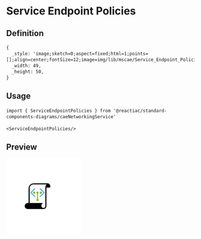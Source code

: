 # Service Endpoint Policies

## Definition

```
{
  _style: 'image;sketch=0;aspect=fixed;html=1;points=[];align=center;fontSize=12;image=img/lib/mscae/Service_Endpoint_Policies.svg;strokeColor=none;',
  _width: 49,
  _height: 50,
}
```

## Usage

```
import { ServiceEndpointPolicies } from '@reactiac/standard-components-diagrams/caeNetworkingService'

<ServiceEndpointPolicies/>
```

## Preview

<img src="./service-endpoint-policies.png" width="200"/>
